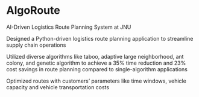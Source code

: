 # AlgoRoute
AI-Driven Logistics Route Planning System at JNU

Designed a Python-driven logistics route planning application to streamline supply chain operations

Utilized diverse algorithms like taboo, adaptive large neighborhood, ant colony, and genetic algorithm to achieve a 35% time reduction and 23% cost savings in route planning compared to single-algorithm applications

Optimized routes with customers’ parameters like time windows, vehicle capacity and vehicle transportation costs
